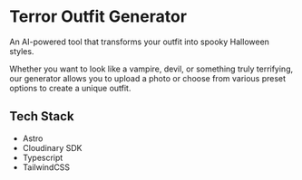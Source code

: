 # Terror Outfit Generator

An AI-powered tool that transforms your outfit into spooky Halloween styles.

Whether you want to look like a vampire, devil, or something truly terrifying, our generator allows you to upload a photo or choose from various preset options to create a unique outfit.

## Tech Stack

- Astro
- Cloudinary SDK
- Typescript
- TailwindCSS
